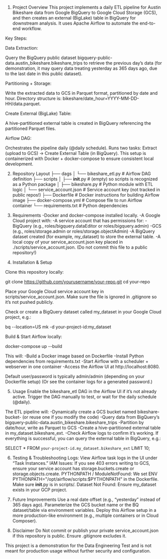 1. Project Overview
This project implements a daily ETL pipeline for Austin Bikeshare data from Google BigQuery to Google Cloud Storage (GCS), and then creates an external (BigLake) table in BigQuery for downstream analysis. It uses Apache Airflow to automate the end-to-end workflow.

Key Steps:

Data Extraction:

Query the BigQuery public dataset bigquery-public-data.austin_bikeshare.bikeshare_trips to retrieve the previous day’s data (for demonstration, it may query data treating yesterday as 365 days ago, due to the last date in this public dataset).

Partitioning + Storage:

Write the extracted data to GCS in Parquet format, partitioned by date and hour.
Directory structure is: bikeshare/date_hour=YYYY-MM-DD-HH/data.parquet.

Create External (BigLake) Table:

A hive-partitioned external table is created in BigQuery referencing the partitioned Parquet files.

Airflow DAG:

Orchestrates the pipeline daily (@daily schedule).
Runs two tasks: Extract (upload to GCS) → Create External Table (in BigQuery).
This setup is containerized with Docker + docker-compose to ensure consistent local development.

2. Repository Layout
├── dags
│   └── bikeshare_etl.py       # Airflow DAG definition
├── scripts
│   ├── __init__.py            # (empty) so scripts is recognized as a Python package
│   ├── bikeshare.py           # Python module with ETL logic
│   └── service_account.json    # Service account key (not tracked in public repos!)
├── Dockerfile                 # Docker instructions for building Airflow image
├── docker-compose.yml         # Compose file to run Airflow container
└── requirements.txt           # Python dependencies

3. Requirements
-Docker and docker-compose installed locally.
-A Google Cloud project with:
-A service account that has permissions for:
-BigQuery (e.g., roles/bigquery.dataEditor or roles/bigquery.admin)
-GCS (e.g., roles/storage.admin or roles/storage.objectAdmin)
-A BigQuery dataset created (for example, my_dataset) to store the external table.
-A local copy of your service_account.json key placed in ./scripts/service_account.json. (Do not commit this file to a public repository!)

4. Installation & Setup

Clone this repository locally:

git clone https://github.com/yourusername/your-repo.git
cd your-repo

Place your Google Cloud service account key in scripts/service_account.json. Make sure the file is ignored in .gitignore so it’s not pushed publicly.

Check or create a BigQuery dataset called my_dataset in your Google Cloud project, e.g.:

bq --location=US mk -d your-project-id:my_dataset

Build & Start Airflow locally:

docker-compose up --build

This will:
-Build a Docker image based on Dockerfile
-Install Python dependencies from requirements.txt
-Start Airflow with a scheduler + webserver in one container
-Access the Airflow UI at http://localhost:8080.

Default user/password is typically admin/admin (depending on your Dockerfile setup)
(Or see the container logs for a generated password.)

5. Usage
Enable the bikeshare_etl DAG in the Airflow UI if it’s not already active.
Trigger the DAG manually to test, or wait for the daily schedule (@daily).

The ETL pipeline will:
-Dynamically create a GCS bucket named bikeshare-bucket-<timestamp> (or reuse one if you modify the code)
-Query data from BigQuery’s bigquery-public-data.austin_bikeshare.bikeshare_trips
-Partition by date/hour, write as Parquet to GCS
-Create a hive-partitioned external table in my_dataset.bikeshare_ext.
-Check Airflow logs to confirm it’s working. If everything is successful, you can query the external table in BigQuery, e.g.:

SELECT *
FROM `your-project-id.my_dataset.bikeshare_ext`
LIMIT 10;

6. Testing & Troubleshooting
Logs: View Airflow task logs in the UI under “Task Instances.”
IAM Issues: If you see 403 errors writing to GCS, ensure your service account has storage.buckets.create or storage.objects.create.
PYTHONPATH / ModuleNotFound: We set ENV PYTHONPATH="/opt/airflow/scripts:$PYTHONPATH" in the Dockerfile. Make sure __init__.py is in scripts/.
Dataset Not Found: Ensure my_dataset exists in your GCP project.

7. Future Improvements
Use a real date offset (e.g., “yesterday” instead of 365 days ago).
Parameterize the GCS bucket name or the BQ dataset/table via environment variables.
Deploy this Airflow setup in a more production-like environment (e.g., multiple containers or in Cloud Composer).

8. Disclaimer
Do Not commit or publish your private service_account.json if this repository is public. Ensure .gitignore excludes it.

This project is a demonstration for the Data Engineering Test and is not meant for production usage without further security and configuration.